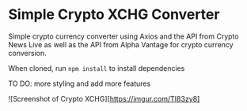 # Simple Crypto XCHG Converter

Simple crypto currency converter using Axios and the API from Crypto News Live as well as the API from Alpha Vantage for crypto currency conversion.

When cloned, run `npm install` to install dependencies


TO DO: more styling and add more features

![Screenshot of Crypto XCHG][https://imgur.com/TI83zy8]
